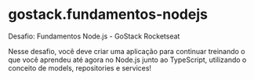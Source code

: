 # gostack.fundamentos-nodejs
Desafio: Fundamentos Node.js - GoStack Rocketseat


Nesse desafio, você deve criar uma aplicação para continuar treinando o que você aprendeu até agora no Node.js junto ao TypeScript, utilizando o conceito de models, repositories e services!
